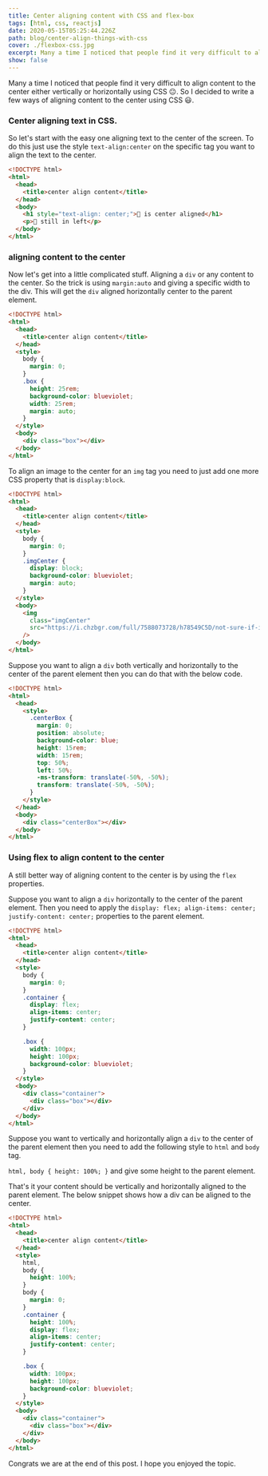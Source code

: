 ```yaml
---
title: Center aligning content with CSS and flex-box
tags: [html, css, reactjs]
date: 2020-05-15T05:25:44.226Z
path: blog/center-align-things-with-css
cover: ./flexbox-css.jpg
excerpt: Many a time I noticed that people find it very difficult to align content to the center either vertically or horizontally using CSS. So let's see few ways in how you can align content with css.
show: false
---
```


Many a time I noticed that people find it very difficult to align content to the center either vertically or horizontally using CSS 😐.
So I decided to write a few ways of aligning content to the center using CSS 😃.

### Center aligning text in CSS.

So let's start with the easy one aligning text to the center of the screen. To do this just use the style `text-align:center` on the specific tag you want to align the text to the center.

```html
<!DOCTYPE html>
<html>
  <head>
    <title>center align content</title>
  </head>
  <body>
    <h1 style="text-align: center;">🍔 is center aligned</h1>
    <p>🍒 still in left</p>
  </body>
</html>
```

### aligning content to the center

Now let's get into a little complicated stuff. Aligning a `div` or any content to the center. So the trick is using `margin:auto` and giving a specific width to the div. This will get the `div` aligned horizontally center to the parent element.

```html
<!DOCTYPE html>
<html>
  <head>
    <title>center align content</title>
  </head>
  <style>
    body {
      margin: 0;
    }
    .box {
      height: 25rem;
      background-color: blueviolet;
      width: 25rem;
      margin: auto;
    }
  </style>
  <body>
    <div class="box"></div>
  </body>
</html>
```

To align an image to the center for an `img` tag you need to just add one more CSS property that is `display:block`.

```html
<!DOCTYPE html>
<html>
  <head>
    <title>center align content</title>
  </head>
  <style>
    body {
      margin: 0;
    }
    .imgCenter {
      display: block;
      background-color: blueviolet;
      margin: auto;
    }
  </style>
  <body>
    <img
      class="imgCenter"
      src="https://i.chzbgr.com/full/7588073728/h78549C5D/not-sure-if-i-hate-css-or-i-hate-designers"
    />
  </body>
</html>
```

Suppose you want to align a `div` both vertically and horizontally to the center of the parent element then you can do that with the below code.

```html
<!DOCTYPE html>
<html>
  <head>
    <style>
      .centerBox {
        margin: 0;
        position: absolute;
        background-color: blue;
        height: 15rem;
        width: 15rem;
        top: 50%;
        left: 50%;
        -ms-transform: translate(-50%, -50%);
        transform: translate(-50%, -50%);
      }
    </style>
  </head>
  <body>
    <div class="centerBox"></div>
  </body>
</html>
```

### Using flex to align content to the center

A still better way of aligning content to the center is by using the `flex` properties.

Suppose you want to align a `div` horizontally to the center of the parent element. Then you need to apply the `display: flex; align-items: center; justify-content: center;` properties to the parent element.

```html
<!DOCTYPE html>
<html>
  <head>
    <title>center align content</title>
  </head>
  <style>
    body {
      margin: 0;
    }
    .container {
      display: flex;
      align-items: center;
      justify-content: center;
    }

    .box {
      width: 100px;
      height: 100px;
      background-color: blueviolet;
    }
  </style>
  <body>
    <div class="container">
      <div class="box"></div>
    </div>
  </body>
</html>
```

Suppose you want to vertically and horizontally align a `div` to the center of the parent element then you need to add the following style to `html` and `body` tag.

`html, body { height: 100%; }` and give some height to the parent element.

That's it your content should be vertically and horizontally aligned to the parent element. The below snippet shows how a div can be aligned to the center.

```html
<!DOCTYPE html>
<html>
  <head>
    <title>center align content</title>
  </head>
  <style>
    html,
    body {
      height: 100%;
    }
    body {
      margin: 0;
    }
    .container {
      height: 100%;
      display: flex;
      align-items: center;
      justify-content: center;
    }

    .box {
      width: 100px;
      height: 100px;
      background-color: blueviolet;
    }
  </style>
  <body>
    <div class="container">
      <div class="box"></div>
    </div>
  </body>
</html>
```

Congrats we are at the end of this post. I hope you enjoyed the topic.

